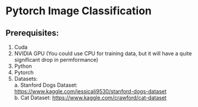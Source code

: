 # Pytorch Image Classification

## Prerequisites:
1. Cuda
2. NVIDIA GPU (You could use CPU for training data, but it will have a quite significant drop in permformance)
3. Python
4. Pytorch
5. Datasets:<br/>
   a. Stanford Dogs Dataset: https://www.kaggle.com/jessicali9530/stanford-dogs-dataset<br/>
   b. Cat Dataset: https://www.kaggle.com/crawford/cat-dataset<br/>